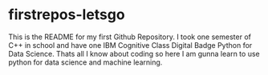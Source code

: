# firstrepos-letsgo
This is the README for my first Github Repository.
I took one semester of C++ in school and have one IBM Cognitive Class Digital Badge Python for Data Science. Thats all I know about coding so here I am gunna learn to use python for data science and machine learning.
